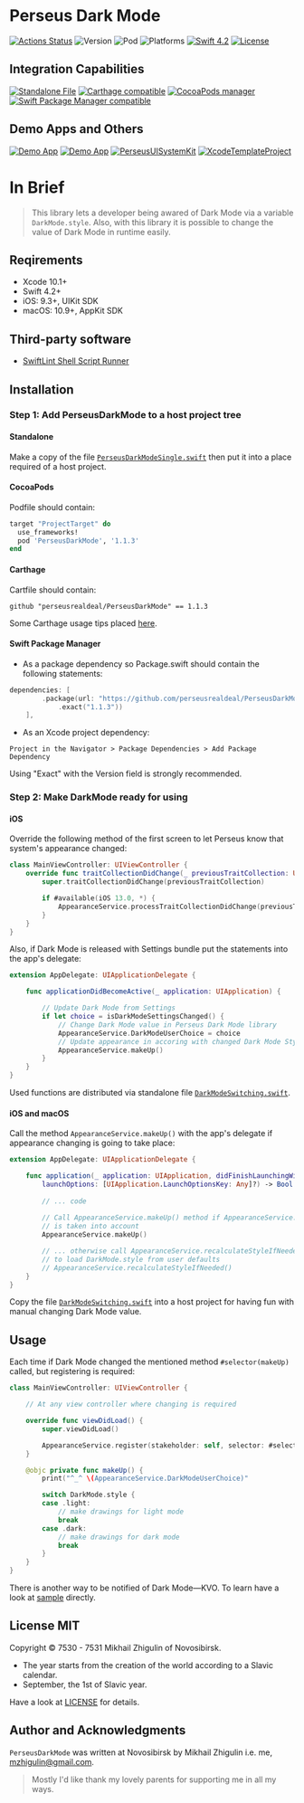 # Perseus Dark Mode

[![Actions Status](https://github.com/perseusrealdeal/DarkMode/actions/workflows/main.yml/badge.svg)](https://github.com/perseusrealdeal/PerseusDarkMode/actions)
![Version](https://img.shields.io/badge/Version-1.1.3-informational.svg)
![Pod](https://img.shields.io/badge/Pod-1.1.3-informational.svg)
![Platforms](https://img.shields.io/badge/Platforms-iOS%209.3+,%20macOS%2010.9+-orange.svg)
[![Swift 4.2](https://img.shields.io/badge/Swift-4.2-red.svg)](https://docs.swift.org/swift-book/RevisionHistory/RevisionHistory.html)
[![License](http://img.shields.io/:License-MIT-blue.svg)](/LICENSE)

## Integration Capabilities

[![Standalone File](https://img.shields.io/badge/Standalone%20File-available-informational.svg)](/PerseusDarkModeSingle.swift)
[![Carthage compatible](https://img.shields.io/badge/Carthage-compatible-4BC51D.svg)](https://github.com/Carthage/Carthage)
[![CocoaPods manager](https://img.shields.io/badge/CocoaPods-compatible-4BC51D.svg)](https://cocoapods.org)
[![Swift Package Manager compatible](https://img.shields.io/badge/Swift%20Package%20Manager-compatible-4BC51D.svg)](https://github.com/apple/swift-package-manager)

## Demo Apps and Others

[![Demo App](https://img.shields.io/badge/iOS%20Demo%20App-available-yellow.svg)](https://github.com/perseusrealdeal/ios.darkmode.discovery.git)
[![Demo App](https://img.shields.io/badge/macOS%20Demo%20App-available-yellow.svg)](https://github.com/perseusrealdeal/macos.darkmode.discovery.git)
[![PerseusUISystemKit](http://img.shields.io/:Satellite-PerseusUISystemKit-blue.svg)](https://github.com/perseusrealdeal/PerseusUISystemKit.git)
[![XcodeTemplateProject](http://img.shields.io/:Template-XcodeTemplateProject-blue.svg)](https://github.com/perseusrealdeal/XcodeTemplateProject.git)

# In Brief

> This library lets a developer being awared of Dark Mode via a variable `DarkMode.style`. Also, with this library it is possible to change the value of Dark Mode in runtime easily.

## Reqirements

- Xcode 10.1+
- Swift 4.2+
- iOS: 9.3+, UIKit SDK
- macOS: 10.9+, AppKit SDK

## Third-party software

- [SwiftLint Shell Script Runner](/SucceedsPostAction.sh)

## Installation

### Step 1: Add PerseusDarkMode to a host project tree

#### Standalone 

Make a copy of the file [`PerseusDarkModeSingle.swift`](/PerseusDarkModeSingle.swift) then put it into a place required of a host project.

#### CocoaPods

Podfile should contain:

```ruby
target "ProjectTarget" do
  use_frameworks!
  pod 'PerseusDarkMode', '1.1.3'
end
```
#### Carthage

Cartfile should contain:

```carthage
github "perseusrealdeal/PerseusDarkMode" == 1.1.3
```

Some Carthage usage tips placed [here](https://gist.github.com/perseusrealdeal/8951b10f4330325df6347aaaa79d3cf2).

#### Swift Package Manager

- As a package dependency so Package.swift should contain the following statements:

```swift
dependencies: [
        .package(url: "https://github.com/perseusrealdeal/PerseusDarkMode.git",
            .exact("1.1.3"))
    ],
```

- As an Xcode project dependency: 

`Project in the Navigator > Package Dependencies > Add Package Dependency`

Using "Exact" with the Version field is strongly recommended.

### Step 2: Make DarkMode ready for using

#### iOS

Override the following method of the first screen to let Perseus know that system's appearance changed:

```swift
class MainViewController: UIViewController {
    override func traitCollectionDidChange(_ previousTraitCollection: UITraitCollection?) {
        super.traitCollectionDidChange(previousTraitCollection)

        if #available(iOS 13.0, *) {
            AppearanceService.processTraitCollectionDidChange(previousTraitCollection)
        }
    }
}
```

Also, if Dark Mode is released with Settings bundle put the statements into the app's delegate:

```swift
extension AppDelegate: UIApplicationDelegate {

    func applicationDidBecomeActive(_ application: UIApplication) {

        // Update Dark Mode from Settings
        if let choice = isDarkModeSettingsChanged() {
            // Change Dark Mode value in Perseus Dark Mode library
            AppearanceService.DarkModeUserChoice = choice
            // Update appearance in accoring with changed Dark Mode Style
            AppearanceService.makeUp()
        }
    }
}
```
Used functions are distributed via standalone file [`DarkModeSwitching.swift`](https://gist.github.com/perseusrealdeal/11b1bab47f13134832b859f49d9af706).

#### iOS and macOS

Call the method `AppearanceService.makeUp()` with the app's delegate if appearance changing is going to take place:

```swift
extension AppDelegate: UIApplicationDelegate {

    func application(_ application: UIApplication, didFinishLaunchingWithOptions
        launchOptions: [UIApplication.LaunchOptionsKey: Any]?) -> Bool {
        
        // ... code
        
        // Call AppearanceService.makeUp() method if AppearanceService.register(:, :)
        // is taken into account
        AppearanceService.makeUp()

        // ... otherwise call AppearanceService.recalculateStyleIfNeeded()
        // to load DarkMode.style from user defaults
        // AppearanceService.recalculateStyleIfNeeded()
    }
}
```
Copy the file [`DarkModeSwitching.swift`](https://gist.github.com/perseusrealdeal/11b1bab47f13134832b859f49d9af706) into a host project for having fun with manual changing Dark Mode value.

## Usage

Each time if Dark Mode changed the mentioned method `#selector(makeUp)` called, but registering is required:
```swift
class MainViewController: UIViewController {

    // At any view controller where changing is required

    override func viewDidLoad() {
        super.viewDidLoad()

        AppearanceService.register(stakeholder: self, selector: #selector(makeUp))
    }

    @objc private func makeUp() {
        print("^_^ \(AppearanceService.DarkModeUserChoice)"

        switch DarkMode.style {
        case .light:
            // make drawings for light mode
            break
        case .dark:
            // make drawings for dark mode
            break
        }
    }
}
```

There is another way to be notified of Dark Mode—KVO. To learn have a look at [sample](https://github.com/perseusrealdeal/macos.darkmode.discovery) directly.

## License MIT

Copyright © 7530 - 7531 Mikhail Zhigulin of Novosibirsk.

- The year starts from the creation of the world according to a Slavic calendar.
- September, the 1st of Slavic year.

Have a look at [LICENSE](/LICENSE) for details.

## Author and Acknowledgments

`PerseusDarkMode` was written at Novosibirsk by Mikhail Zhigulin i.e. me, mzhigulin@gmail.com.

> Mostly I'd like thank my lovely parents for supporting me in all my ways.
